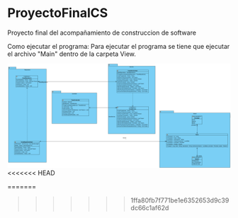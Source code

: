# ProyectoFinalCS
Proyecto final del acompañamiento de construccion de software

Como ejecutar el programa: 
Para ejecutar el programa se tiene que ejecutar el archivo "Main" dentro de la carpeta View.

![Diagrama de clases](./Diagrama%20de%20clases%20CS.png)
<<<<<<< HEAD


=======
>>>>>>> 1ffa80fb7f771be1e6352653d9c39dc66c1af62d
